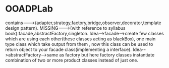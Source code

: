 # OOADPLab
contains--->(adapter,strategy,factory,bridge,observer,decorator,template design pattern).
MISSING--->(with reference to syllabus book):facade,abstractFactory,singleton.
Idea-->facade-->create few classes which are using each other(these classes acting as blackBox), one main type class which take output from them , now this class can be used to return object to your facade class(implementing a interface).
Idea-->abstractFactory-->same as factory but here factory classes instantiate combination of two or more product classes instead of just one. 
